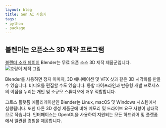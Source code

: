 ```yaml
---
layout: blog
title: Gen AI 사용기
tags:
- python
- package
---
```

## 블렌더는 오픈소스 3D 제작 프로그램
 
[블렌더 소개 페이지](https://docs.blender.org/manual/ko/dev/getting_started/about/introduction.html#who-uses-blender)
Blender는 무료 오픈 소스 3D 제작 제품군입니다.
![호랑이 제작 그림](https://docs.blender.org/manual/ko/dev/_images/getting-started_about_introduction_screenshot.jpg)

Blender를 사용하면 정지 이미지, 3D 애니메이션 및 VFX 샷과 같은 3D 시각화를 만들 수 있습니다. 비디오를 편집할 수도 있습니다. 통합 파이프라인과 반응형 개발 프로세스의 이점을 누리는 개인 및 소규모 스튜디오에 매우 적합합니다.

크로스 플랫폼 애플리케이션인 Blender는 Linux, macOS 및 Windows 시스템에서 실행됩니다. 또한 다른 3D 생성 제품군에 비해 메모리 및 드라이브 요구 사항이 상대적으로 적습니다. 인터페이스는 OpenGL을 사용하여 지원되는 모든 하드웨어 및 플랫폼에서 일관된 경험을 제공합니다.
